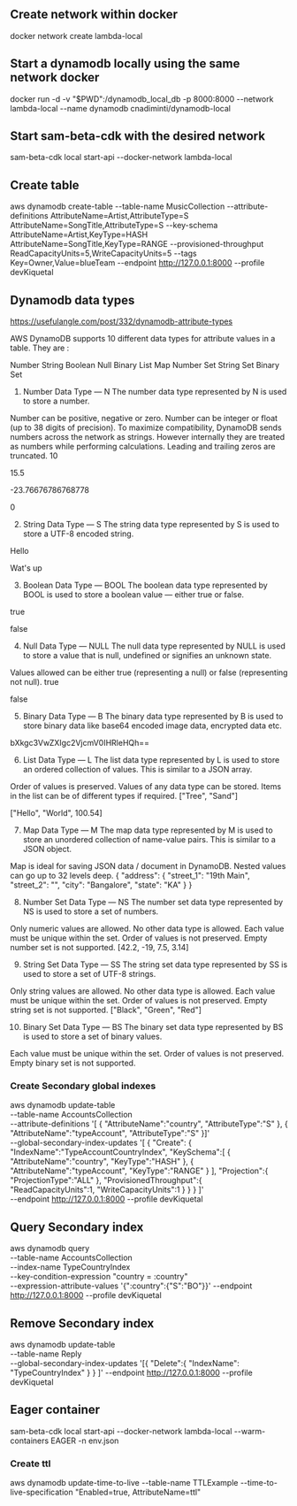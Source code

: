 ## Create network within docker
docker network create lambda-local


## Start a dynamodb locally using the same network docker
docker run -d -v "$PWD":/dynamodb_local_db -p 8000:8000 --network lambda-local --name dynamodb cnadiminti/dynamodb-local

## Start sam-beta-cdk with the desired network
sam-beta-cdk local start-api --docker-network lambda-local

## Create table

aws dynamodb create-table     --table-name MusicCollection     --attribute-definitions AttributeName=Artist,AttributeType=S AttributeName=SongTitle,AttributeType=S     --key-schema AttributeName=Artist,KeyType=HASH AttributeName=SongTitle,KeyType=RANGE     --provisioned-throughput ReadCapacityUnits=5,WriteCapacityUnits=5     --tags Key=Owner,Value=blueTeam --endpoint http://127.0.0.1:8000 --profile devKiquetal

## Dynamodb data types

https://usefulangle.com/post/332/dynamodb-attribute-types


AWS DynamoDB supports 10 different data types for attribute values in a table. They are :

Number
String
Boolean
Null
Binary
List
Map
Number Set
String Set
Binary Set

1) Number Data Type — N
The number data type represented by N is used to store a number.

Number can be positive, negative or zero.
Number can be integer or float (up to 38 digits of precision).
To maximize compatibility, DynamoDB sends numbers across the network as strings. However internally they are treated as numbers while performing calculations.
Leading and trailing zeros are truncated.
10

15.5

-23.76676786768778

0

2) String Data Type — S
The string data type represented by S is used to store a UTF-8 encoded string.

Hello

Wat's up

3) Boolean Data Type — BOOL
The boolean data type represented by BOOL is used to store a boolean value — either true or false.

true

false

4) Null Data Type — NULL
The null data type represented by NULL is used to store a value that is null, undefined or signifies an unknown state.

Values allowed can be either true (representing a null) or false (representing not null).
true

false

5) Binary Data Type — B
The binary data type represented by B is used to store binary data like base64 encoded image data, encrypted data etc.

bXkgc3VwZXIgc2VjcmV0IHRleHQh==

6) List Data Type — L
The list data type represented by L is used to store an ordered collection of values. This is similar to a JSON array.

Order of values is preserved.
Values of any data type can be stored. Items in the list can be of different types if required.
["Tree", "Sand"]

["Hello", "World", 100.54]

7) Map Data Type — M
The map data type represented by M is used to store an unordered collection of name-value pairs. This is similar to a JSON object.

Map is ideal for saving JSON data / document in DynamoDB.
Nested values can go up to 32 levels deep.
{
	"address": {
		"street_1": "19th Main",
		"street_2": "",
		"city": "Bangalore",
		"state": "KA" 
	}
}

8) Number Set Data Type — NS
The number set data type represented by NS is used to store a set of numbers.

Only numeric values are allowed. No other data type is allowed.
Each value must be unique within the set.
Order of values is not preserved.
Empty number set is not supported.
[42.2, -19, 7.5, 3.14]

9) String Set Data Type — SS
The string set data type represented by SS is used to store a set of UTF-8 strings.

Only string values are allowed. No other data type is allowed.
Each value must be unique within the set.
Order of values is not preserved.
Empty string set is not supported.
["Black", "Green", "Red"]

10) Binary Set Data Type — BS
The binary set data type represented by BS is used to store a set of binary values.

Each value must be unique within the set.
Order of values is not preserved.
Empty binary set is not supported.

### Create Secondary global indexes

aws dynamodb update-table \
   --table-name AccountsCollection \
   --attribute-definitions '[
       {
         "AttributeName":"country",
         "AttributeType":"S"
       },
       {
         "AttributeName":"typeAccount",
         "AttributeType":"S" 
       }]'\
  --global-secondary-index-updates '[
     {
      "Create": {
          "IndexName":"TypeAccountCountryIndex",
          "KeySchema":[
           {
            "AttributeName":"country",
            "KeyType":"HASH"
          },
          {
           "AttributeName":"typeAccount",
           "KeyType":"RANGE"
          }
       ],
        "Projection":{
            "ProjectionType":"ALL"
          },
        "ProvisionedThroughput":{
               "ReadCapacityUnits":1,
               "WriteCapacityUnits":1 
             }
         }
     }
     ]' \
    --endpoint http://127.0.0.1:8000 --profile devKiquetal

## Query Secondary index

   aws dynamodb query \
    --table-name AccountsCollection \
    --index-name TypeCountryIndex \
    --key-condition-expression "country = :country" \
    --expression-attribute-values  '{":country":{"S":"BO"}}'
    --endpoint http://127.0.0.1:8000 --profile devKiquetal


## Remove Secondary index

aws dynamodb update-table \
    --table-name Reply \
    --global-secondary-index-updates '[{
        "Delete":{
            "IndexName": "TypeCountryIndex"
        }
    }
]' --endpoint http://127.0.0.1:8000 --profile devKiquetal


## Eager container

sam-beta-cdk local start-api --docker-network lambda-local --warm-containers EAGER -n env.json


### Create ttl 

aws dynamodb update-time-to-live --table-name TTLExample --time-to-live-specification "Enabled=true, AttributeName=ttl"
